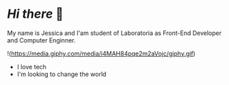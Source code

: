 # ***Hi there*** 👋
My name is Jessica and I'am student of Laboratoria as Front-End Developer and Computer Enginner.

!(https://media.giphy.com/media/i4MAH84pqe2m2aVojc/giphy.gif)

- I love tech 
- I'm looking to change the world 



<!--
**Jessi19Jassi/Jessi19Jassi** is a ✨ _special_ ✨ repository because its `README.md` (this file) appears on your GitHub profile.

Here are some ideas to get you started:

- 🔭 I’m currently working on ...
- 🌱 I’m currently learning ...
- 👯 I’m looking to collaborate on ...
- 🤔 I’m looking for help with ...
- 💬 Ask me about ...
- 📫 How to reach me: ...
- 😄 Pronouns: ...
- ⚡ Fun fact: ...
-->

